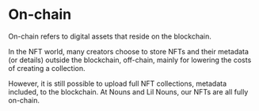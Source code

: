 # On-chain

On-chain refers to digital assets that reside on the blockchain.

In the NFT world, many creators choose to store NFTs and their metadata (or details) outside the blockchain, off-chain, mainly for lowering the costs of creating a collection.

However, it is still possible to upload full NFT collections, metadata included, to the blockchain. At Nouns and Lil Nouns, our NFTs are all fully on-chain.
